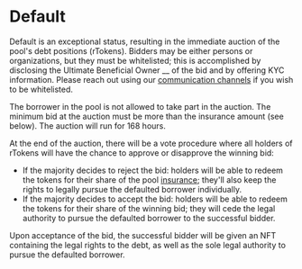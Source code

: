 # Default

Default is an exceptional status, resulting in the immediate auction of the pool's debt positions (rTokens). Bidders may be either persons or organizations, but they must be whitelisted; this is accomplished by disclosing the Ultimate Beneficial Owner __ of the bid and by offering KYC information. Please reach out using our [communication channels](../../../communication-channels.md) if you wish to be whitelisted.

The borrower in the pool is not allowed to take part in the auction. The minimum bid at the auction must be more than the insurance amount (see below). The auction will run for 168 hours.

At the end of the auction, there will be a vote procedure where all holders of rTokens will have the chance to approve or disapprove the winning bid:

* If the majority decides to reject the bid: holders will be able to redeem the tokens for their share of the pool [insurance](../built-in-insurance.md); they'll also keep the rights to legally pursue the defaulted borrower individually.&#x20;
* If the majority decides to accept the bid: holders will be able to redeem the tokens for their share of the winning bid; they will cede the legal authority to pursue the defaulted borrower to the successful bidder.

Upon acceptance of the bid, the successful bidder will be given an NFT containing the legal rights to the debt, as well as the sole legal authority to pursue the defaulted borrower.
